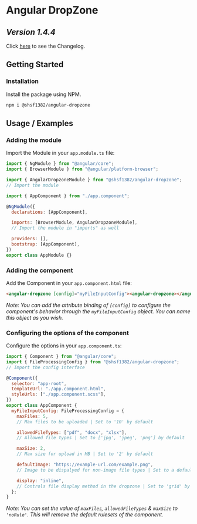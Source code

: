 # Angular DropZone

## _Version 1.4.4_

Click [here](/projects/angular-dropzone/.changeset/CHANGELOG.md) to see the Changelog.

## Getting Started

### Installation

Install the package using NPM.

```bash
npm i @shsf1382/angular-dropzone
```

## Usage / Examples

### Adding the module

Import the Module in your `app.module.ts` file:

```javascript
import { NgModule } from "@angular/core";
import { BrowserModule } from "@angular/platform-browser";

import { AngularDropzoneModule } from "@shsf1382/angular-dropzone";
// Import the module

import { AppComponent } from "./app.component";

@NgModule({
  declarations: [AppComponent],

  imports: [BrowserModule, AngularDropzoneModule],
  // Import the module in "imports" as well

  providers: [],
  bootstrap: [AppComponent],
})
export class AppModule {}
```

### Adding the component

Add the Component in your `app.component.html` file:

```html
<angular-dropzone [config]="myFileInputConfig"><angular-dropzone></angular-dropzone></angular-dropzone>
```

_Note: You can add the attribute binding of `[config]` to configure the component's behavior through the `myFileInputConfig` object. You can name this object as you wish._

### Configuring the options of the component

Configure the options in your `app.component.ts`:

```javascript
import { Component } from "@angular/core";
import { FileProcessingConfig } from "@shsf1382/angular-dropzone";
// Import the config interface

@Component({
  selector: "app-root",
  templateUrl: "./app.component.html",
  styleUrls: ["./app.component.scss"],
})
export class AppComponent {
  myFileInputConfig: FileProcessingConfig = {
    maxFiles: 5,
    // Max files to be uploaded | Set to '10' by default

    allowedFileTypes: ["pdf", "docx", "xlsx"],
    // Allowed file types | Set to ['jpg', 'jpeg', 'png'] by default

    maxSize: 2,
    // Max size for upload in MB | Set to '2' by default

    defaultImage: "https://example-url.com/example.png",
    // Image to be dispalyed for non-image file types | Set to a default image

    display: "inline",
    // Controls file display method in the dropzone | Set to 'grid' by default
  };
}
```

_Note: You can set the value of `maxFiles`, `allowedFileTypes` & `maxSize` to `'noRule'`. This will remove the default rulesets of the component._

